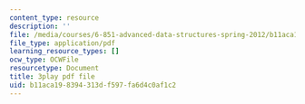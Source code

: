 ```yaml
---
content_type: resource
description: ''
file: /media/courses/6-851-advanced-data-structures-spring-2012/b11aca198394313df597fa6d4c0af1c2_Fs4-E4Nj1Ks.pdf
file_type: application/pdf
learning_resource_types: []
ocw_type: OCWFile
resourcetype: Document
title: 3play pdf file
uid: b11aca19-8394-313d-f597-fa6d4c0af1c2
---
```

